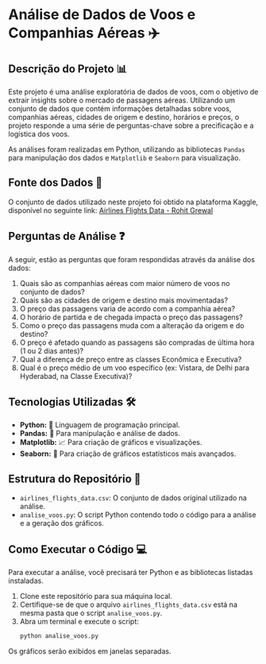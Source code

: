 # Análise de Dados de Voos e Companhias Aéreas ✈️

## Descrição do Projeto 📊

Este projeto é uma análise exploratória de dados de voos, com o objetivo de extrair insights sobre o mercado de passagens aéreas. Utilizando um conjunto de dados que contém informações detalhadas sobre voos, companhias aéreas, cidades de origem e destino, horários e preços, o projeto responde a uma série de perguntas-chave sobre a precificação e a logística dos voos.

As análises foram realizadas em Python, utilizando as bibliotecas `Pandas` para manipulação dos dados e `Matplotlib` e `Seaborn` para visualização.

## Fonte dos Dados 📁

O conjunto de dados utilizado neste projeto foi obtido na plataforma Kaggle, disponível no seguinte link:
[Airlines Flights Data - Rohit Grewal](https://www.kaggle.com/datasets/rohitgrewal/airlines-flights-data/data)

## Perguntas de Análise ❓

A seguir, estão as perguntas que foram respondidas através da análise dos dados:

1.  Quais são as companhias aéreas com maior número de voos no conjunto de dados?
2.  Quais são as cidades de origem e destino mais movimentadas?
3.  O preço das passagens varia de acordo com a companhia aérea?
4.  O horário de partida e de chegada impacta o preço das passagens?
5.  Como o preço das passagens muda com a alteração da origem e do destino?
6.  O preço é afetado quando as passagens são compradas de última hora (1 ou 2 dias antes)?
7.  Qual a diferença de preço entre as classes Econômica e Executiva?
8.  Qual é o preço médio de um voo específico (ex: Vistara, de Delhi para Hyderabad, na Classe Executiva)?

## Tecnologias Utilizadas 🛠️

* **Python:** 🐍 Linguagem de programação principal.
* **Pandas:** 🐼 Para manipulação e análise de dados.
* **Matplotlib:** 📈 Para criação de gráficos e visualizações.
* **Seaborn:** 🎨 Para criação de gráficos estatísticos mais avançados.

## Estrutura do Repositório 📂

* `airlines_flights_data.csv`: O conjunto de dados original utilizado na análise.
* `analise_voos.py`: O script Python contendo todo o código para a análise e a geração dos gráficos.

## Como Executar o Código 💻

Para executar a análise, você precisará ter Python e as bibliotecas listadas instaladas.
1.  Clone este repositório para sua máquina local.
2.  Certifique-se de que o arquivo `airlines_flights_data.csv` está na mesma pasta que o script `analise_voos.py`.
3.  Abra um terminal e execute o script:
    ```bash
    python analise_voos.py
    ```
Os gráficos serão exibidos em janelas separadas.
